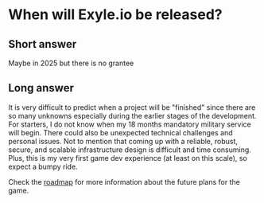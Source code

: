 # When will Exyle.io be released?

## Short answer

Maybe in 2025 but there is no grantee

## Long answer

It is very difficult to predict when a project will be "finished"
since there are so many unknowns especially during the earlier stages of the
development. For starters, I do not know when my 18 months mandatory military
service will begin. There could also be unexpected technical challenges and
personal issues. Not to mention that coming up with a reliable, robust, secure,
and scalable infrastructure design is difficult and time consuming. Plus, this is
my very first game dev experience (at least on this scale), so expect a bumpy ride.

Check the [roadmap](/docs/status/roadmap) for more information about the future
plans for the game.
